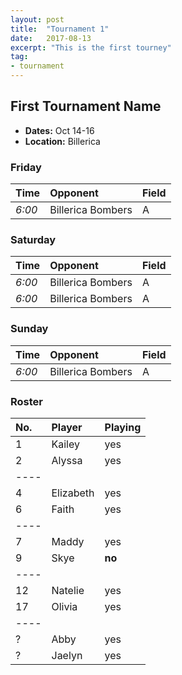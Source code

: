 ```yaml
---
layout: post
title:  "Tournament 1"
date:   2017-08-13
excerpt: "This is the first tourney"
tag:
- tournament
---
```


## First Tournament Name
* **Dates:** Oct 14-16
* **Location:** Billerica

### Friday

| Time | Opponent | Field |
|:---|:---|:---|
| *6:00* | Billerica Bombers | A |

### Saturday

|Time|Opponent|Field|
|:---|:---|:---|
|*6:00*|Billerica Bombers| A|
|*6:00*|Billerica Bombers| A|

### Sunday

|Time|Opponent|Field|
|:---|:---|:---|
|*6:00*|Billerica Bombers| A|

### Roster

|No.|Player|Playing|
|:---|:---|:---|
|1|Kailey|yes|
|2|Alyssa|yes|
|----
|4|Elizabeth|yes|
|6|Faith|yes|
|----
|7|Maddy|yes|
|9|Skye|**no**|
|----
|12|Natelie|yes|
|17|Olivia|yes|
|----
|?|Abby|yes|
|?|Jaelyn|yes|
